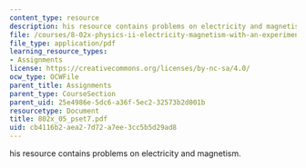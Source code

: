 ```yaml
---
content_type: resource
description: his resource contains problems on electricity and magnetism.
file: /courses/8-02x-physics-ii-electricity-magnetism-with-an-experimental-focus-spring-2005/cb4116b2aea27d72a7ee3cc5b5d29ad8_802x_05_pset7.pdf
file_type: application/pdf
learning_resource_types:
- Assignments
license: https://creativecommons.org/licenses/by-nc-sa/4.0/
ocw_type: OCWFile
parent_title: Assignments
parent_type: CourseSection
parent_uid: 25e4986e-5dc6-a36f-5ec2-32573b2d001b
resourcetype: Document
title: 802x_05_pset7.pdf
uid: cb4116b2-aea2-7d72-a7ee-3cc5b5d29ad8
---
```

his resource contains problems on electricity and magnetism.